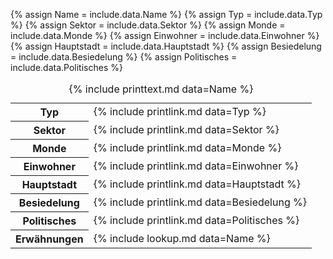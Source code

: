 {% assign Name = include.data.Name %}
{% assign Typ = include.data.Typ %}
{% assign Sektor = include.data.Sektor %}
{% assign Monde = include.data.Monde %}
{% assign Einwohner = include.data.Einwohner %}
{% assign Hauptstadt = include.data.Hauptstadt %}
{% assign Besiedelung = include.data.Besiedelung %}
{% assign Politisches = include.data.Politisches %}
<table>
    <caption>{% include printtext.md data=Name %}</caption>
    <tbody>
        <tr><th>Typ</th><td>{% include printlink.md data=Typ %}</td></tr>
        <tr><th>Sektor</th><td>{% include printlink.md data=Sektor %}</td></tr>
        <tr><th>Monde</th><td>{% include printlink.md data=Monde %}</td></tr>
        <tr><th>Einwohner</th><td>{% include printlink.md data=Einwohner %}</td></tr>
        <tr><th>Hauptstadt</th><td>{% include printlink.md data=Hauptstadt %}</td></tr>
        <tr><th>Besiedelung</th><td>{% include printlink.md data=Besiedelung %}</td></tr>
        <tr><th>Politisches</th><td>{% include printlink.md data=Politisches %}</td></tr>
        <tr><th>Erwähnungen</th><td>{% include lookup.md data=Name %}</td></tr>
    </tbody>
</table>

